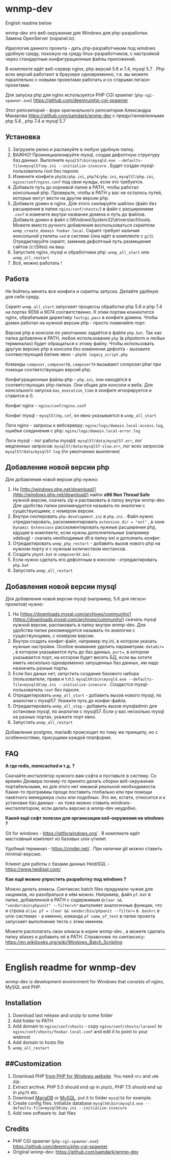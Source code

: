 # wnmp-dev

English readme below

wnmp-dev это веб-окружение для Windows для php-разработки. Замена OpenServer (ospanel.io). 

Идеология данного проекта - дать php-разработчикам под windows удобную среду, похожую на среду linux-разработчиков, с настройкой через стандартные конфигурационные файлы приложений. 

В комплекте идёт веб-сервер nginx, php версий 5.6 и 7.4, mysql 5.7 . Php всех версий работают в браузере одновременно, т.е. вы можете параллельно с новыми проектами работать и со старыми легаси-проектами.

Для запуска php для nginx используется PHP CGI spawner (`php-cgi-spawner.exe`) https://github.com/deemru/php-cgi-spawner   

Этот репозиторий - форк оригинального репозитория Александра Макарова https://github.com/samdark/wnmp-dev с предустановленными php 5.6 , php 7.4 и mysql 5.7 

## Установка

1. Загрузите релиз и распакуйте в любую удобную папку.
2. ВАЖНО! Проинициализируйте mysql, создав дефолтную структуру баз данных. Выполните `mysql57\bin\mysqld.exe --defaults-file=mysql57\my.ini --initialize-insecure` . Будет создан mysql-пользователь root без пароля.
3. Измените конфиги `php56/php.ini`, `php74/php.ini`, `mysql57/php.ini`, `nginx/conf/nginx.conf` под свои нужды, если это требуется.
4. Добавьте путь до корневой папки в PATH, чтобы работал консольный php. Проверьте, чтобы в PATH у вас не осталось путей, которые могут вести на другие версии php.
5. Добавьте домен в nginx. Для этого скопируйте шаблон (файл без расширения в папке `nginx/conf/vhosts/`) в файл с расширением `.conf` и измените внутри название домена и путь до файлов. Добавьте домен в файл c:\Windows\System32\drivers\ect\hosts.
Можете вместо ручного добавления воспользоваться скриптом: `wnmp_create_domain foobar.local`. Скрипт требует наличия консольной утилиты `sed` в системе (она идёт в комплекте с `git`). Отредактируйте скрипт, заменив дефолтный путь размещения сайтов (c:\Sites) на ваш. 
6. Запустите nginx, mysql и обработчики php: `wnmp_all_start` или `wnmp_all_restart`
7. Всё, можно работать !
     
## Работа

Не бойтесь менять все конфиги и скрипты запуска. Делайте удобную для себя среду.

Скрипт `wnmp_all_start` запускает процессы обработки php 5.6 и php 7.4 на портах 9056 и 9074 соответственно. К этим портам коннектится nginx, обрабатывая директиву `fastcgi_pass` в конфиге домена. Чтобы домен работал на нужной версии php - просто поменяйте порт.

Версия php в консоли по умолчанию задаётся в файле `php.bat`. Так как папка добавлена в PATH, любое использование `php` (в phpstorm и любых терминалах) будет обращаться к этому файлу. Чтобы использовать другую версию php в консоли без изменения дефолта - вызовите соотвествующий батник явно - `php56 legacy_script.php`

Команды `composer`, `composer56`, `composer74` вызывают composer.phar при помощи соответствующих версий php. 

Конфигурационные файлы php - `php.ini`, они находятся в соответствующих php-папках. Они общие для консоли и веба. Для консольного запуска `max_execution_time` в конфиге игнорируется и ставится в 0.      

Конфиг nginx - `nginx/conf/nginx.conf`

Конфиг mysql - `mysql57/my.cnf`, он явно указывается в `wnmp_all_start`

Логи nginx - запросы к вебсерверу: `nginx/logs/domain.local-access.log`, ошибки соединения с php: `nginx/logs/domain.local-error.log` 

Логи mysql - лог работы mysqld: `mysql57/data/mysql57.err`, лог медленных запросов: `mysql57/data/mysql57-slow.err`, лог всех запросов: `mysql57/data/mysql57.log` (по умолчанию выключен)

## Добавление новой версии php

Для добавления новой версии php нужно:

1. На [http://windows.php.net/download/](http://windows.php.net/download/) найти **x86 Non Thread Safe** нужной версии, скачать zip и распаковать в папку внутри wnmp-dev. Для удобства папки рекомендуется называть по аналогии с существующими, с номером версии.
2. Внутри скопировать `php-development.ini` в `php.ini` . Файл нужно отредактировать, раскомментировать `extension_dir = "ext"` , в зоне `Dynamic Extensions` расскоментировать 
нужные расширения php, идущие в комплекте, если нужны дополнительные (например xdebug) - скачать необходимые dll в папку ext и дополнить конфиг.
3. Отредактировать `wnmp_php_restart` - добавить вызов нового php на нужном порту и с нужным количеством инстансов.
4. Создать `phpXX.bat` и `composerXX.bat`.
5. Если нужно сделать его дефолтным в консоли - отредактировать `php.bat`
6. Запустить `wnmp_all_restart`  

## Добавления новой версии mysql

Для добавления новой версии mysql (например, 5.6 для легаси-проектов) нужно:

1. На [https://downloads.mysql.com/archives/community/](https://downloads.mysql.com/archives/community/) скачать mysql нужной версии, распаковать в папку внутри wnmp-dev. Для удобства папки рекомендуется называть по аналогии с существующими, с номером версии.  
2. Внутри создать конфиг-файл, например my.ini, в котором указать нужные настройки. Особое внимание уделить параметрам: `datadir=` , в котором указывается путь до баз данных, `port=`, в котором указывается порт, на котором будет висеть БД, если вы хотите иметь несколько одновременно запущенных баз данных, им надо назначить разные порты.   
3. Если баз даных нет, запустить создание базового набора (пользователи, права и т.п.): `mysqlXX\bin\mysqld.exe --defaults-file=mysqlXX\my.ini --initialize-insecure` . Создастся mysql-пользователь `root` без пароля.
4. Отредактировать `wnmp_all_start` - добавить вызов нового mysql, по аналогии с mysql57. Укажите путь до конфиг-файла.
5. Отредактировать `wnmp_all_stop` - добавить вызов mysqladmin для остановки mysql, по аналогии с mysql57. Если у вас несколько mysql на разных портах, укажите порт явно. 
6. Запустить `wnmp_all_restart`

Добавление postgres, mariadb происходит по тому же принципу, но с особенностями, присущими каждой платформе. 

## FAQ

**А где redis, memcached и т.д. ?**

Скачайте инсталлятор нужного вам софта и поставьте в систему. Со времён Денвера почему-то принято делать сборки веб-окружения портабельными, но для этого нет никакой реальной необходимости. Какие-то программы проще поставить глобально или при помощи пакетного менеджера `choko` или подобных. Это же, кстати, относится и к установке баз данных - их тоже можно ставить windows-инсталлятором, если делать версию в wnmp-dev неудобно.    

**Какой ещё софт полезен для организации веб-окружения на windows ?**

Git for windows - https://gitforwindows.org/ . В комплекте идёт мастхэвный комплект из базовых unix-утилит.

Удобный терминал - https://cmder.net/ . При наличии git можно ставить minimal-версию.

Клиент для работы с базами данных HeidiSQL - https://www.heidisql.com/

**Как ещё можно упростить разработку под windows ?**

Можно делать алиасы. Синтаксис batch files придумали чужие для хищников, но разобраться в нём можно. Например, файл `pf.bat` в папке, добавленной в PATH с содержимым `@clear && "vendor\bin\phpunit" --filter=%*` выполняет аналогичные функции, что и строка `alias pf = clear && vendor/bin/phpunit --filter=` в `.bashrc` в unix-системах - а именно, команда `pf name_of_test` в папке проекта запускает выполнение теста с этим именем.

Можете располагать свои алиасы в корне wnmp-dev , а можете сделать папку aliases и добавить её в PATH. Справочник по синтаксису: https://en.wikibooks.org/wiki/Windows_Batch_Scripting 

-------------------------------------------

# English readme for wnmp-dev

wnmp-dev is development environment for Windows that consists of nginx, MySQL and PHP.

## Installation

1. Download last release and unzip to some folder
2. Add folder to PATH
3. Add domain to `nginx/conf/vhosts` - copy `nginx/conf/vhosts/laravel` to `nginx/conf/vhosts/foobar.local.conf` and edit it to point to your webroot
4. Add domain to hosts file
4. `wnmp_all_restart`  

##Customization
-------------
1. Download PHP [from PHP for Windows website](http://windows.php.net/download/). You need `nts` and `x86` zip.
2. Extract archive. PHP 5.5 should end up in `php55`, PHP 7.5 should end up in `php75` etc.
3. Download [MariaDB](https://downloads.mariadb.org/) or [MySQL](https://downloads.mysql.com/archives/community/),
   put it to folder `mysql56` for example. 
4. Create config files. Initialize database `mysql56\bin\mysqld.exe --defaults-file=mysql56\my.ini --initialize-insecure`
5. Add new software to .bat files 

## Credits

- PHP CGI spawner (`php-cgi-spawner.exe`): https://github.com/deemru/php-cgi-spawner
- Original wnmp-dev: https://github.com/samdark/wnmp-dev
